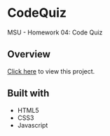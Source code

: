 # CodeQuiz
MSU - Homework 04: Code Quiz

## Overview


[Click here](https://stricklin927.github.io/CodeQuiz/) to view this project. 


## Built with
* HTML5
* CSS3
* Javascript
